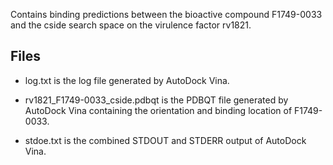 Contains binding predictions between the bioactive compound F1749-0033 and the cside search space on the virulence factor rv1821.

## Files

- log.txt is the log file generated by AutoDock Vina.

- rv1821_F1749-0033_cside.pdbqt is the PDBQT file generated by AutoDock Vina containing the orientation and binding location of F1749-0033.

- stdoe.txt is the combined STDOUT and STDERR output of AutoDock Vina.

